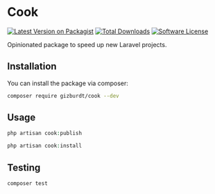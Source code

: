 # Cook

[![Latest Version on Packagist](https://img.shields.io/packagist/v/gizburdt/cook.svg?style=flat-square)](https://packagist.org/packages/gizburdt/cook)
[![Total Downloads](https://img.shields.io/packagist/dt/gizburdt/cook.svg?style=flat-square)](https://packagist.org/packages/gizburdt/cook)
[![Software License](https://img.shields.io/badge/license-MIT-brightgreen.svg?style=flat-square)](LICENSE.md)

Opinionated package to speed up new Laravel projects.

## Installation

You can install the package via composer:

``` bash
composer require gizburdt/cook --dev
```

## Usage

``` php
php artisan cook:publish

php artisan cook:install
```

## Testing

``` bash
composer test
```
